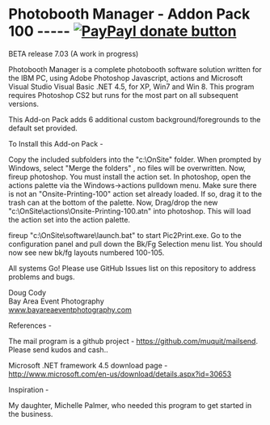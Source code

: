 Photobooth Manager - Addon Pack 100 -----  [![PayPayl donate button](http://img.shields.io/paypal/donate.png?color=yellow)](https://www.paypal.com/cgi-bin/webscr?cmd=_s-xclick&hosted_button_id=7JRTAVG63XHUL  "Donate once-off to this project using Paypal")
==================

BETA release 7.03 (A work in progress)

Photobooth Manager is a complete photobooth software solution written for the IBM PC, using Adobe Photoshop Javascript, actions and Microsoft Visual Studio Visual Basic .NET 4.5, for XP, Win7 and Win 8.  This program requires Photoshop CS2 but runs for the most part on all subsequent versions.  

This Add-on Pack adds 6 additional custom background/foregrounds to the default set provided.

To Install this Add-on Pack -

Copy the included subfolders into the "c:\OnSite" folder.  When prompted by Windows, select "Merge the folders" , 
no files will be overwritten.  Now, fireup photoshop.  You must install the action set.  In photoshop, open the actions palette via the Windows->actions pulldown menu.  Make sure there is not an "Onsite-Printing-100" action set already loaded.  If so, drag it to the trash can at the bottom of the palette.  Now, Drag/drop the new  "c:\OnSite\actions\Onsite-Printing-100.atn" into photoshop.  This will load the action set into the action palette.  

fireup "c:\OnSite\software\launch.bat" to start Pic2Print.exe.  Go to the configuration panel and pull down the
Bk/Fg Selection menu list.  You should now see new bk/fg layouts numbered 100-105.

All systems Go!  Please use GitHub Issues list on this repository to address problems and bugs. 

Doug Cody <br>
Bay Area Event Photography <br>
www.bayareaeventphotography.com <br>

References - 

The mail program is a github project - https://github.com/muquit/mailsend.  Please send kudos and cash..

Microsoft .NET framework 4.5 download page - http://www.microsoft.com/en-us/download/details.aspx?id=30653 

Inspiration -

My daughter, Michelle Palmer, who needed this program to get started in the business.



